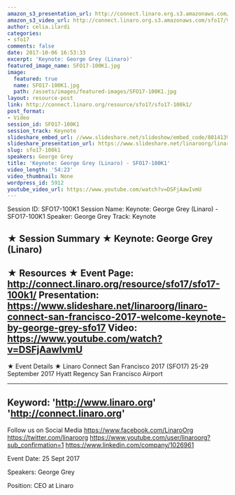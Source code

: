 ```yaml
---
amazon_s3_presentation_url: http://connect.linaro.org.s3.amazonaws.com/sfo17/Presentations/Keynote%20George%20Grey%20%28Linaro%29%20%E2%80%93%20SFO17-100K1.pdf
amazon_s3_video_url: http://connect.linaro.org.s3.amazonaws.com/sfo17/Videos/Linaro%20Connect%20San%20Francisco%202017%20-%20Welcome%20Keynote%20by%20George%20Grey%20%257C%20%2523SFO17.mp4
author: celia.ilardi
categories:
- sfo17
comments: false
date: 2017-10-06 16:53:33
excerpt: 'Keynote: George Grey (Linaro)'
featured_image_name: SFO17-100K1.jpg
image:
  featured: true
  name: SFO17-100K1.jpg
  path: /assets/images/featured-images/SFO17-100K1.jpg
layout: resource-post
link: http://connect.linaro.org/resource/sfo17/sfo17-100k1/
post_format:
- Video
session_id: SFO17-100K1
session_track: Keynote
slideshare_embed_url: //www.slideshare.net/slideshow/embed_code/80141395
slideshare_presentation_url: https://www.slideshare.net/linaroorg/linaro-connect-san-francisco-2017-welcome-keynote-by-george-grey-sfo17
slug: sfo17-100k1
speakers: George Grey
title: 'Keynote: George Grey (Linaro) - SFO17-100K1'
video_length: '54:23'
video_thumbnail: None
wordpress_id: 5912
youtube_video_url: https://www.youtube.com/watch?v=DSFjAawIvmU
---
```


Session ID: SFO17-100K1
Session Name: Keynote: George Grey (Linaro) - SFO17-100K1
Speaker: George Grey
Track: Keynote

★ Session Summary ★
Keynote: George Grey (Linaro)
---------------------------------------------------
★ Resources ★
Event Page: http://connect.linaro.org/resource/sfo17/sfo17-100k1/
Presentation: https://www.slideshare.net/linaroorg/linaro-connect-san-francisco-2017-welcome-keynote-by-george-grey-sfo17
Video: https://www.youtube.com/watch?v=DSFjAawIvmU
---------------------------------------------------

★ Event Details ★
Linaro Connect San Francisco 2017 (SFO17)
25-29 September 2017
Hyatt Regency San Francisco Airport

---------------------------------------------------
Keyword:
'http://www.linaro.org'
'http://connect.linaro.org'
---------------------------------------------------
Follow us on Social Media
https://www.facebook.com/LinaroOrg
https://twitter.com/linaroorg
https://www.youtube.com/user/linaroorg?sub_confirmation=1
https://www.linkedin.com/company/1026961

Event Date: 25 Sept 2017

Speakers: George Grey

Position: CEO at Linaro